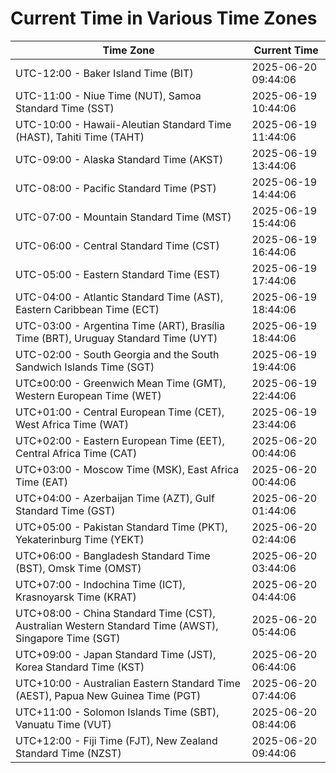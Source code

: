 # Current Time in Various Time Zones

| Time Zone | Current Time |
|-----------|--------------|
| UTC-12:00 - Baker Island Time (BIT) | 2025-06-20 09:44:06 |
| UTC-11:00 - Niue Time (NUT), Samoa Standard Time (SST) | 2025-06-19 10:44:06 |
| UTC-10:00 - Hawaii-Aleutian Standard Time (HAST), Tahiti Time (TAHT) | 2025-06-19 11:44:06 |
| UTC-09:00 - Alaska Standard Time (AKST) | 2025-06-19 13:44:06 |
| UTC-08:00 - Pacific Standard Time (PST) | 2025-06-19 14:44:06 |
| UTC-07:00 - Mountain Standard Time (MST) | 2025-06-19 15:44:06 |
| UTC-06:00 - Central Standard Time (CST) | 2025-06-19 16:44:06 |
| UTC-05:00 - Eastern Standard Time (EST) | 2025-06-19 17:44:06 |
| UTC-04:00 - Atlantic Standard Time (AST), Eastern Caribbean Time (ECT) | 2025-06-19 18:44:06 |
| UTC-03:00 - Argentina Time (ART), Brasília Time (BRT), Uruguay Standard Time (UYT) | 2025-06-19 18:44:06 |
| UTC-02:00 - South Georgia and the South Sandwich Islands Time (SGT) | 2025-06-19 19:44:06 |
| UTC±00:00 - Greenwich Mean Time (GMT), Western European Time (WET) | 2025-06-19 22:44:06 |
| UTC+01:00 - Central European Time (CET), West Africa Time (WAT) | 2025-06-19 23:44:06 |
| UTC+02:00 - Eastern European Time (EET), Central Africa Time (CAT) | 2025-06-20 00:44:06 |
| UTC+03:00 - Moscow Time (MSK), East Africa Time (EAT) | 2025-06-20 00:44:06 |
| UTC+04:00 - Azerbaijan Time (AZT), Gulf Standard Time (GST) | 2025-06-20 01:44:06 |
| UTC+05:00 - Pakistan Standard Time (PKT), Yekaterinburg Time (YEKT) | 2025-06-20 02:44:06 |
| UTC+06:00 - Bangladesh Standard Time (BST), Omsk Time (OMST) | 2025-06-20 03:44:06 |
| UTC+07:00 - Indochina Time (ICT), Krasnoyarsk Time (KRAT) | 2025-06-20 04:44:06 |
| UTC+08:00 - China Standard Time (CST), Australian Western Standard Time (AWST), Singapore Time (SGT) | 2025-06-20 05:44:06 |
| UTC+09:00 - Japan Standard Time (JST), Korea Standard Time (KST) | 2025-06-20 06:44:06 |
| UTC+10:00 - Australian Eastern Standard Time (AEST), Papua New Guinea Time (PGT) | 2025-06-20 07:44:06 |
| UTC+11:00 - Solomon Islands Time (SBT), Vanuatu Time (VUT) | 2025-06-20 08:44:06 |
| UTC+12:00 - Fiji Time (FJT), New Zealand Standard Time (NZST) | 2025-06-20 09:44:06 |
